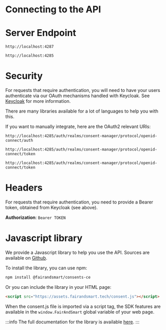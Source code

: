 # Connecting to the API

# Server Endpoint

```uri title="API Root Path"
http://localhost:4287
```

```uri title="Keycloak Auth Path"
http://localhost:4285
```

# Security

For requests that require authentication, you will need to have your users authenticate via our OAuth mechanisms handled with Keycloak.
See [Keycloak](https://www.keycloak.org/) for more information.

There are many libraries available for a lot of languages to help you with this.

If you want to manually integrate, here are the OAuth2 relevant URls:

```uri title="Authorization URL"
http://localhost:4285/auth/realms/consent-manager/protocol/openid-connect/auth
```
```uri title="Token URL"
http://localhost:4285/auth/realms/consent-manager/protocol/openid-connect/token
```
```uri title="Refresh URL"
http://localhost:4285/auth/realms/consent-manager/protocol/openid-connect/token
```

# Headers

For requests that require authentication, you need to provide a Bearer token, obtained from Keycloak (see above).

**Authorization**: `Bearer TOKEN`

# Javascript library

We provide a Javascript library to help you use the API. Sources are available on [Github](https://github.com/fairandsmart/consent-manager-lib-ce).

To install the library, you can use npm:

```bash
npm install @fairandsmart/consents-ce
```

Or you can include the library in your HTML page:

```html
<script src="https://assets.fairandsmart.tech/consent.js"></script>
```
When the consent.js file is imported via a script tag, the SDK features are available in the `window.FairAndSmart` global variable of your web page.

:::info
The full documentation for the library is available [here](/docs/techdoc/sdk#api-calls).
:::




